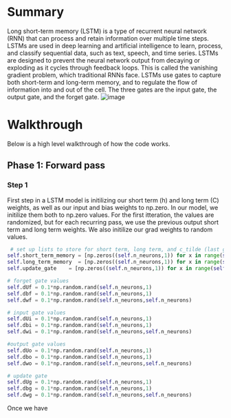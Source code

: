 # Summary
Long short-term memory (LSTM) is a type of recurrent neural network (RNN) that can process and retain information over multiple time steps. LSTMs are used in deep learning and artificial intelligence to learn, process, and classify sequential data, such as text, speech, and time series. 
LSTMs are designed to prevent the neural network output from decaying or exploding as it cycles through feedback loops. This is called the vanishing gradient problem, which traditional RNNs face. LSTMs use gates to capture both short-term and long-term memory, and to regulate the flow of information into and out of the cell. The three gates are the input gate, the output gate, and the forget gate. 
![image](https://github.com/user-attachments/assets/3b00d17d-4b4c-4be0-aebb-46a5709a2350)
# Walkthrough
Below is a high level walkthrough of how the code works.
## Phase 1: Forward pass
### Step 1
First step in a LSTM model is initilizing our short term (h) and long term (C) weights, as well as our input and bias weights to np.zero. In our model, we initilize them both to np.zero values. For the first itteration, the values are randomized, but for each recurring pass, we use the previous output short term and long term weights. We also initilize our grad weights to random values.

``` python
 # set up lists to store for short term, long term, and c_tilde (last gate) states at timestamps 0 to t
self.short_term_memory = [np.zeros((self.n_neurons,1)) for x in range(self.max_vector+1)]
self.long_term_memory  = [np.zeros((self.n_neurons,1)) for x in range(self.max_vector+1)]
self.update_gate    = [np.zeros((self.n_neurons,1)) for x in range(self.max_vector)]

# forget gate values
self.dUf = 0.1*np.random.rand(self.n_neurons,1)
self.dbf = 0.1*np.random.rand(self.n_neurons,1)
self.dwf = 0.1*np.random.rand(self.n_neurons,self.n_neurons)

# input gate values
self.dUi = 0.1*np.random.rand(self.n_neurons,1)
self.dbi = 0.1*np.random.rand(self.n_neurons,1)
self.dwi = 0.1*np.random.rand(self.n_neurons,self.n_neurons)

#output gate values
self.dUo = 0.1*np.random.rand(self.n_neurons,1)
self.dbo = 0.1*np.random.rand(self.n_neurons,1)
self.dwo = 0.1*np.random.rand(self.n_neurons,self.n_neurons)

# update gate
self.dUg = 0.1*np.random.rand(self.n_neurons,1)
self.dbg = 0.1*np.random.rand(self.n_neurons,1)
self.dwg = 0.1*np.random.rand(self.n_neurons,self.n_neurons)
```

Once we have 


